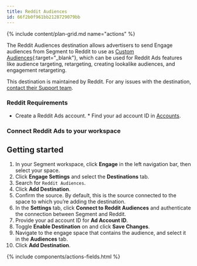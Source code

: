 ```yaml
---
title: Reddit Audiences
id: 66f2b0f961bb2128729079bb
---
```


{% include content/plan-grid.md name="actions" %}

The Reddit Audiences destination allows advertisers to send Engage audiences from Segment to Reddit to use as [Custom Audiences](https://business.reddithelp.com/s/article/custom-audiences?utm_source=segmentio&utm_medium=docs&utm_campaign=partners){:target="_blank"}, which can be used for Reddit Ads features like audience targeting, retargeting, creating lookalike audiences, and engagement retargeting.

This destination is maintained by Reddit. For any issues with the destination, [contact their Support team](mailto:adsapi-partner-support@reddit.com).

### Reddit Requirements 
* Create a Reddit Ads account. * Find your ad account ID in [Accounts](https://ads.reddit.com/accounts). 

### Connect Reddit Ads to your workspace

## Getting started

1. In your Segment workspace, click **Engage** in the left navigation bar, then select your space.
2. Click **Engage Settings** and select the **Destinations** tab.
3. Search for `Reddit Audiences`.
4. Click **Add Destination**.
5. Confirm the source. By default, this is the source connected to the space to which you’re adding the destination.
6. In the **Settings** tab, click **Connect to Reddit Audiences** and authenticate the connection between Segment and Reddit.
7. Provide your ad account ID for **Ad Account ID**.
8. Toggle **Enable Destination** on and click **Save Changes**.
9. Navigate to the engage space that contains the audience, and select it in the **Audiences** tab.
10. Click **Add Destination**.

{% include components/actions-fields.html %}
